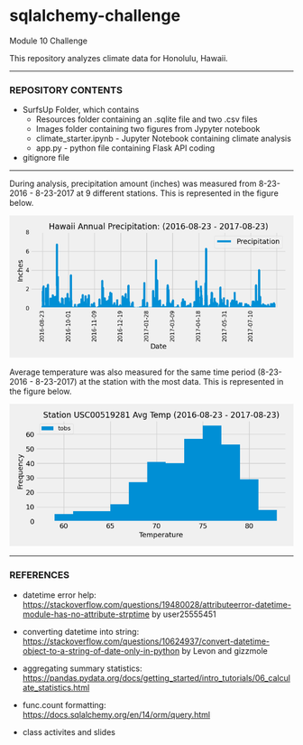 # sqlalchemy-challenge
Module 10 Challenge

This repository analyzes climate data for Honolulu, Hawaii.
____________________________________________________________________

### REPOSITORY CONTENTS

- SurfsUp Folder, which contains
    - Resources folder containing an .sqlite file and two .csv files
    - Images folder containing two figures from Jypyter notebook
    - climate_starter.ipynb - Jupyter Notebook containing climate analysis
    - app.py - python file containing Flask API coding
- gitignore file
____________________________________________________________________

During analysis, precipitation amount (inches) was measured from 8-23-2016 - 8-23-2017 at 9 different stations.  This is represented in the figure below.

![hawaii_precipitation](SurfsUp/Images/hawaii_precipitation.png)

Average temperature was also measured for the same time period (8-23-2016 - 8-23-2017) at the station with the most data. This is represented in the figure below.

![station_avg_temp](SurfsUp/Images/station_avg_temp.png)

____________________________________________________________________

### REFERENCES

- datetime error help: https://stackoverflow.com/questions/19480028/attributeerror-datetime-module-has-no-attribute-strptime by user25555451

- converting datetime into string: https://stackoverflow.com/questions/10624937/convert-datetime-object-to-a-string-of-date-only-in-python by Levon and gizzmole

- aggregating summary statistics: https://pandas.pydata.org/docs/getting_started/intro_tutorials/06_calculate_statistics.html

- func.count formatting: https://docs.sqlalchemy.org/en/14/orm/query.html

- class activites and slides